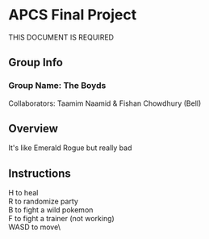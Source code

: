 # APCS Final Project
THIS DOCUMENT IS REQUIRED
## Group Info
### Group Name: The Boyds
Collaborators: Taamim Naamid & Fishan Chowdhury (Bell)
## Overview
It's like Emerald Rogue but really bad
## Instructions
H to heal\
R to randomize party\
B to fight a wild pokemon\
F to fight a trainer (not working)\
WASD to move\
